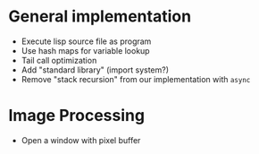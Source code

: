 # General implementation
- Execute lisp source file as program
- Use hash maps for variable lookup
- Tail call optimization
- Add "standard library" (import system?)
- Remove "stack recursion" from our implementation with `async`

# Image Processing
- Open a window with pixel buffer
